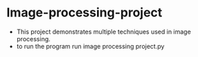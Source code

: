 # Image-processing-project
  - This project demonstrates multiple techniques used in image processing.
  - to run the program run image processing project.py
